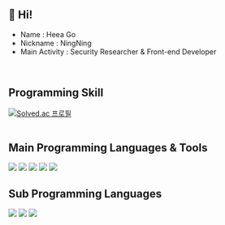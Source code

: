 ## 👋 Hi!

* Name : Heea Go
* Nickname : NingNing
* Main Activity : Security Researcher & Front-end Developer   
<br/>


## Programming Skill

[![Solved.ac
프로필](http://mazassumnida.wtf/api/v2/generate_badge?boj=gmldk728)](https://solved.ac/gmldk728)
<br/>
<br/>


## Main Programming Languages & Tools 

<img src="https://img.shields.io/badge/C-A8B9CC?style=flat&logo=C&logoColor=white"/>
<img src="https://img.shields.io/badge/Python-3776AB?style=flat&logo=Python&logoColor=white"/>
<img src="https://img.shields.io/badge/HTML5-E34F26?style=flat&logo=HTML5&logoColor=white"/>
<img src="https://img.shields.io/badge/CSS3-1572B6?style=flat&logo=CSS3&logoColor=white"/>
<img src="https://img.shields.io/badge/Android Studio-3DDC84?style=flat&logo=Android Studio&logoColor=white"/>
<br/>


## Sub Programming Languages

<img src="https://img.shields.io/badge/C++-00599C?style=flat&logo=C++&logoColor=white"/>
<img src="https://img.shields.io/badge/C Sharp-239120?style=flat&logo=C Sharp&logoColor=white"/>
<img src="https://img.shields.io/badge/JavaScript-F7DF1E?style=flat&logo=JavaScript&logoColor=white"/>
<!--
<br/>


## Project

* Web Front-end development : 오늘 뭐먹지?<br/>
  냉장고에 있는 재료로 만들 수 있는 음식 추천 웹 프로젝트
* App Front-end development : 동네 한 바퀴<br/>
  사람들의 일상활동 및 운동으로 걷기 운동을 제안하며, 꾸준한 습관이 될 수 있도록 동기를 부여하는 애플리케이션을 설계하여 제작하는 앱 프로젝트
* Web Front-end development : '운영체제 및 보안연구실' 홈페이지 개발 및 관리<br/>
  실적 정리 및 가시성 확보를 위한 UI/UX 전반적인 개편
* OT Vulnerability Chaining : OT 환경에서 사용되는 PLC와 HMI의 취약점 분석<br/>
  장비의 프로토콜 및 웹 취약점 분석
<br/>


## Lab assignments

* 일라이트를 이용한 맞춤형 AI 모션 베드 및 숙면 빅데이터 플랫폼<br/>
  빅데이터와 인공지능 기법을 활용하여 맞춤형 숙면 서비스를 제공하기 위한 프로젝트
* 안드로이드 Att&ck matrices의 테크닉 탐지 방법 연구<br/>
  API 관계로 악성 행위 탐지하는 방법을 습득하고 ATT&CK TTP 의 탐지에 맞춘 도구 개발
* Development of Cyber-Physical Security for Smart Buildings<br/>
  스마트 빌딩의 구조도에서 보안적인 관점에서의 접근 방법과 이를 향상시키기 위한 방안 연구
-->
